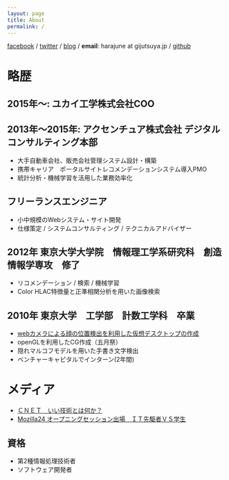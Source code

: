 ```yaml
---
layout: page
title: About
permalink: /
---
```


[facebook](https://www.facebook.com/harajune) / [twitter](https://twitter.com/hrjn) / [blog](http://blog.gijutsuya.jp/) / **email**: harajune at gijutsuya.jp /
[github](https://github.com/harajune/)

# 略歴


## 2015年～: ユカイ工学株式会社COO

## 2013年～2015年: アクセンチュア株式会社 デジタルコンサルティング本部
 - 大手自動車会社、販売会社管理システム設計・構築
 - 携帯キャリア　ポータルサイトレコメンデーションシステム導入PMO
 - 統計分析・機械学習を活用した業務効率化

## フリーランスエンジニア
 - 小中規模のWebシステム・サイト開発
 - 仕様策定 / システムコンサルティング / テクニカルアドバイザー

## 2012年 東京大学大学院　情報理工学系研究科　創造情報学専攻　修了
 - リコメンデーション / 検索 / 機械学習
 - Color HLAC特徴量と正準相関分析を用いた画像検索

## 2010年 東京大学　工学部　計数工学科　卒業
 - [webカメラによる顔の位置検出を利用した仮想デスクトップの作成](://www.youtube.com/watch?v=zbyHyPMcNOQ)
 - openGLを利用したCG作成（五月祭）
 - 隠れマルコフモデルを用いた手書き文字検出
 - ベンチャーキャピタルでインターン(2年間)

# メディア
 - [ＣＮＥＴ　いい技術とは何か？](http://japan.cnet.com/sp/v_sp/20364996/)
 - [Mozilla24 オープニングセッション出場　ＩＴ先駆者ＶＳ学生](http://japan.cnet.com/news/media/20356712/)

## 資格
 - 第2種情報処理技術者
 - ソフトウェア開発者


